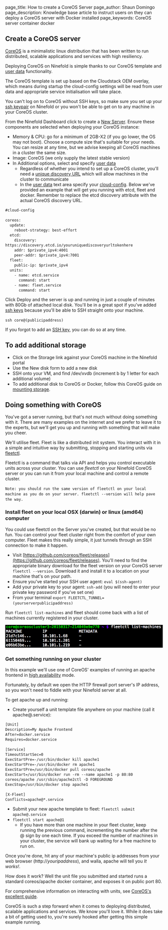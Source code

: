 page_title:       How to create a CoreOS Server
page_author:      Shaun Domingo
page_description: Knowledge base article to instruct users on they can deploy a CoreOS server with Docker installed
page_keywords:    CoreOS server container docker

## Create a CoreOS server

[CoreOS](https://coreos.com) is a minimalistic linux distribution that has been written to run distributed, scalable applications and services with high resiliency.

Deploying CoreOS on Ninefold is simple thanks to our CoreOS template and [user data](user_data.md) functionality.

The CoreOS template is set up based on the Cloudstack OEM overlay, which means during startup the cloud-config settings will be read from user data and appropriate service initialisation will take place.

You can't log on to CoreOS without SSH keys, so make sure you set up your [ssh keypair](ssh_keys.md) on Ninefold or you won't be able to get on to any machine in your CoreOS cluster.

From the Ninefold Dashboard click to create a [New Server](https://portal.ninefold.com/servers/new). Ensure these components are selected when deploying your CoreOS instance:

* Memory & CPU: go for a minimum of 2GB-X2 (if you go lower, the OS may not boot). Choose a compute size that's suitable for your needs. You can resize at any time, but we advise keeping all CoreOS machines in a cluster the same size.
* Image: CoreOS (we only supply the latest stable version)
* In Additional options, select and specify [user data](user_data.md)
  * Regardless of whether you intend to set up a CoreOS cluster, you'll need a [unique discovery URL](https://coreos.com/docs/cluster-management/setup/cluster-discovery/) which will allow machines in the cluster to communicate
  * In the [user data](user_data.md) text area specify your [cloud-config](https://coreos.com/docs/cluster-management/setup/cloudinit-cloud-config/). Below we've provided an example that will get you running with etcd, fleet and docker. Remember to replace the etcd discovery attribute with the actual CoreOS discovery URL.
```
#cloud-config

coreos:
  update:
    reboot-strategy: best-effort
  etcd:
    discovery: https://discovery.etcd.io/youruniquediscoveryurltokenhere
    addr: $private_ipv4:4001
    peer-addr: $private_ipv4:7001
  fleet:
    public-ip: $private_ipv4
  units:
    - name: etcd.service
      command: start
    - name: fleet.service
      command: start
```

Click Deploy and the server is up and running in just a couple of minutes with 80Gb of attached local disk. You'll be in a great spot if you've added [ssh keys](ssh_keys.md) because you'll be able to SSH straight onto your machine.

`ssh core@(publicipaddress)`

If you forgot to add an [SSH key](ssh_keys.md), you can do so at any time.

## To add additional storage

* Click on the Storage link against your CoreOS machine in the Ninefold portal
* Use the New disk form to add a new disk
* SSH onto your VM, and find /dev/xvdb (increment b by 1 letter for each additional volume)
* To add additional disk to CoreOS or Docker, follow this CoreOS guide on [mounting storage](https://coreos.com/docs/cluster-management/setup/mounting-storage/).

## Doing something with CoreOS

You've got a server running, but that's not much without doing something with it. There are many examples on the internet and we prefer to leave it to the experts, but we'll get you up and running with something that will make you cheer.

We'll utilise fleet. Fleet is like a distributed init system. You interact with it in a simple and intuitive way by submitting, stopping and starting units via [fleetctl](https://coreos.com/docs/launching-containers/launching/fleet-using-the-client/).

Fleetctl is a command that talks via API and helps you control executable units across your cluster. You can use _fleetctl_ on your Ninefold CoreOS server or you can run it from your local machine and control a remote cluster.

`Note: you should run the same version of fleetctl on your local machine as you do on your server. fleetctl --version will help pave the way.`

### Install fleet on your local OSX (darwin) or linux (amd64) computer

You could use fleetctl on the Server you've created, but that would be no fun. You can control your fleet cluster right from the comfort of your own computer. Fleet makes this really simple, it just tunnels through an SSH connection to make it happen.

* Visit [https://github.com/coreos/fleet/releases](https://github.com/coreos/fleet/releases). You'll need to find the appropriate binary download for the fleet version on your CoreOS server `fleetctl --version`. Download it and install it to a location on your machine that's on your path.
* Ensure you've started your SSH user agent: `eval $(ssh-agent)`
* Add your private key to your agent: `ssh-add` (you will need to enter your private key password if you've set one)
* From your terminal `export FLEETCTL_TUNNEL=(yourserverpublicipaddress)`

Run `fleetctl list-machines` and fleet should come back with a list of machines currently registered in your cluster.

![fleet list-machines](../../img/fleetlistmachines.png)

### Get something running on your cluster

In this example we'll use one of CoreOS' examples of running an apache frontend in [high availability](https://coreos.com/docs/launching-containers/launching/launching-containers-fleet/) mode.

Fortunately, by default we open the HTTP firewall port server's IP address, so you won't need to fiddle with your Ninefold server at all.

To get apache up and running:

* Create yourself a unit template file anywhere on your machine (call it apache@.service):

```
[Unit]
Description=My Apache Frontend
After=docker.service
Requires=docker.service

[Service]
TimeoutStartSec=0
ExecStartPre=-/usr/bin/docker kill apache1
ExecStartPre=-/usr/bin/docker rm apache1
ExecStartPre=/usr/bin/docker pull coreos/apache
ExecStart=/usr/bin/docker run -rm --name apache1 -p 80:80 coreos/apache /usr/sbin/apache2ctl -D FOREGROUND
ExecStop=/usr/bin/docker stop apache1

[X-Fleet]
Conflicts=apache@*.service
```

* Submit your new apache template to fleet: `fleetctl submit apache@.service`
* `fleetctl start apache@1`
  * If you have more than one machine in your fleet cluster, keep running the previous command, incrementing the number after the @ sign by one each time. If you exceed the number of machines in your cluster, the service will bank up waiting for a free machine to run on.

Once you're done, hit any of your machine's public ip addresses from your web browser (http://_youripaddress_), and walla, apache will tell you _It works!_.

How does it work? Well the unit file you submitted and started runs a standard coreos/apache docker container, and exposes it on public port 80.

For comprehensive information on interacting with units, see [CoreOS's excellent guide](https://coreos.com/docs/launching-containers/launching/fleet-using-the-client/).

CoreOS is such a step forward when it comes to deploying distributed, scalable applications and services. We know you'll love it. While it does take a bit of getting used to, you're surely hooked after getting this simple example running.
